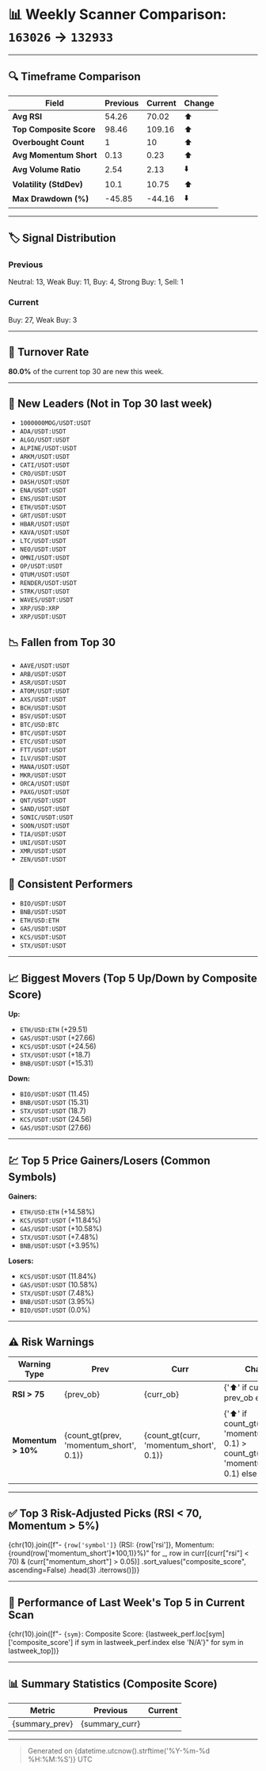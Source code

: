 
# 📊 Weekly Scanner Comparison: `163026` → `132933`

---

## 🔍 Timeframe Comparison
| Field                  | Previous | Current | Change |
|------------------------|----------|---------|--------|
| **Avg RSI**            | 54.26 | 70.02 | ⬆️ |
| **Top Composite Score**| 98.46 | 109.16 | ⬆️ |
| **Overbought Count**   | 1 | 10 | ⬆️ |
| **Avg Momentum Short** | 0.13 | 0.23 | ⬆️ |
| **Avg Volume Ratio**   | 2.54 | 2.13 | ⬇️ |
| **Volatility (StdDev)**| 10.1 | 10.75 | ⬆️ |
| **Max Drawdown (%)**   | -45.85 | -44.16 | ⬇️ |

---

## 🏷️ Signal Distribution
### Previous
Neutral: 13, Weak Buy: 11, Buy: 4, Strong Buy: 1, Sell: 1

### Current
Buy: 27, Weak Buy: 3

---

## 🔄 Turnover Rate
**80.0%** of the current top 30 are new this week.

---

## 🚀 New Leaders (Not in Top 30 last week)
- `1000000MOG/USDT:USDT`
- `ADA/USDT:USDT`
- `ALGO/USDT:USDT`
- `ALPINE/USDT:USDT`
- `ARKM/USDT:USDT`
- `CATI/USDT:USDT`
- `CRO/USDT:USDT`
- `DASH/USDT:USDT`
- `ENA/USDT:USDT`
- `ENS/USDT:USDT`
- `ETH/USDT:USDT`
- `GRT/USDT:USDT`
- `HBAR/USDT:USDT`
- `KAVA/USDT:USDT`
- `LTC/USDT:USDT`
- `NEO/USDT:USDT`
- `OMNI/USDT:USDT`
- `OP/USDT:USDT`
- `QTUM/USDT:USDT`
- `RENDER/USDT:USDT`
- `STRK/USDT:USDT`
- `WAVES/USDT:USDT`
- `XRP/USD:XRP`
- `XRP/USDT:USDT`

## 📉 Fallen from Top 30
- `AAVE/USDT:USDT`
- `ARB/USDT:USDT`
- `ASR/USDT:USDT`
- `ATOM/USDT:USDT`
- `AXS/USDT:USDT`
- `BCH/USDT:USDT`
- `BSV/USDT:USDT`
- `BTC/USD:BTC`
- `BTC/USDT:USDT`
- `ETC/USDT:USDT`
- `FTT/USDT:USDT`
- `ILV/USDT:USDT`
- `MANA/USDT:USDT`
- `MKR/USDT:USDT`
- `ORCA/USDT:USDT`
- `PAXG/USDT:USDT`
- `QNT/USDT:USDT`
- `SAND/USDT:USDT`
- `SONIC/USDT:USDT`
- `SOON/USDT:USDT`
- `TIA/USDT:USDT`
- `UNI/USDT:USDT`
- `XMR/USDT:USDT`
- `ZEN/USDT:USDT`

## 🔄 Consistent Performers
- `BIO/USDT:USDT`
- `BNB/USDT:USDT`
- `ETH/USD:ETH`
- `GAS/USDT:USDT`
- `KCS/USDT:USDT`
- `STX/USDT:USDT`

---

## 📈 Biggest Movers (Top 5 Up/Down by Composite Score)
**Up:**
- `ETH/USD:ETH` (+29.51)
- `GAS/USDT:USDT` (+27.66)
- `KCS/USDT:USDT` (+24.56)
- `STX/USDT:USDT` (+18.7)
- `BNB/USDT:USDT` (+15.31)

**Down:**
- `BIO/USDT:USDT` (11.45)
- `BNB/USDT:USDT` (15.31)
- `STX/USDT:USDT` (18.7)
- `KCS/USDT:USDT` (24.56)
- `GAS/USDT:USDT` (27.66)

---

## 💹 Top 5 Price Gainers/Losers (Common Symbols)
**Gainers:**
- `ETH/USD:ETH` (+14.58%)
- `KCS/USDT:USDT` (+11.84%)
- `GAS/USDT:USDT` (+10.58%)
- `STX/USDT:USDT` (+7.48%)
- `BNB/USDT:USDT` (+3.95%)

**Losers:**
- `KCS/USDT:USDT` (11.84%)
- `GAS/USDT:USDT` (10.58%)
- `STX/USDT:USDT` (7.48%)
- `BNB/USDT:USDT` (3.95%)
- `BIO/USDT:USDT` (0.0%)


---

## ⚠️ Risk Warnings
| Warning Type         | Prev | Curr | Change |
|----------------------|------|------|--------|
| **RSI > 75**         | {prev_ob} | {curr_ob} | {'⬆️' if curr_ob > prev_ob else '⬇️'} |
| **Momentum > 10%**   | {count_gt(prev, 'momentum_short', 0.1)} | {count_gt(curr, 'momentum_short', 0.1)} | {'⬆️' if count_gt(curr, 'momentum_short', 0.1) > count_gt(prev, 'momentum_short', 0.1) else '⬇️'} |

---

## ✅ Top 3 Risk-Adjusted Picks (RSI < 70, Momentum > 5%)
{chr(10).join([f"- `{row['symbol']}` (RSI: {row['rsi']}, Momentum: {round(row['momentum_short']*100,1)}%)" 
              for _, row in curr[(curr["rsi"] < 70) & (curr["momentum_short"] > 0.05)]
              .sort_values("composite_score", ascending=False)
              .head(3)
              .iterrows()])}

---

## 🏅 Performance of Last Week's Top 5 in Current Scan
{chr(10).join([f"- `{sym}`: Composite Score: {lastweek_perf.loc[sym]['composite_score'] if sym in lastweek_perf.index else 'N/A'}" for sym in lastweek_top])}

---

## 📊 Summary Statistics (Composite Score)
| Metric | Previous | Current |
|--------|----------|---------|
| {summary_prev} | {summary_curr} |

---

> Generated on {datetime.utcnow().strftime('%Y-%m-%d %H:%M:%S')} UTC
